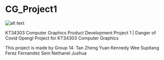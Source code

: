 # CG_Project1

![alt text](https://i.ibb.co/8XZvdcK/thumbnail.png)

KT34303 Computer Graphics Product Development Project 1 | Danger of Covid
Opengl Project for KT34303 Computer Graphics

This project is made by Group 14:
Tan Zheng Yuan
Kennedy Wee Supitang
Ferez Fernandez Sem
Nethanel Jushua

